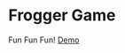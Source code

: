 Frogger Game
===============================

Fun Fun Fun! 
[Demo](https://andela-tsolarin.github.io/frogger-game/index.html)
